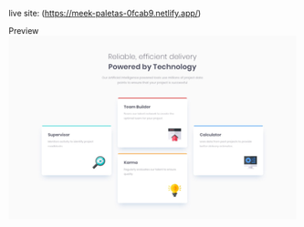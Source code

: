 live site: (https://meek-paletas-0fcab9.netlify.app/)

Preview
![image alt](https://github.com/tacesept/My-FrontendMentor-Practices/blob/5ee0a5497366f2f1d24c5305908c52f6a90543f2/Newbie/6.%20four-card-feature-section-master/design/desktop-design.jpg)
